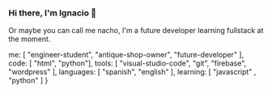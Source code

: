 ### Hi there, I'm Ignacio 👋

Or maybe you can call me nacho, I'm a future developer learning fullstack at the moment.

  me: [ "engineer-student", "antique-shop-owner", "future-developer" ],
  code: [ "html", "python"],
  tools: [ "visual-studio-code", "git", "firebase", "wordpress" ],
  languages: [ "spanish", "english" ],
  learning: [ "javascript" , "python" ]
}
<!--
**Ignamaldonado/Ignamaldonado** is a ✨ _special_ ✨ repository because its `README.md` (this file) appears on your GitHub profile.

Here are some ideas to get you started:

- 🔭 I’m currently working on ...
- 🌱 I’m currently learning ...
- 👯 I’m looking to collaborate on ...
- 🤔 I’m looking for help with ...
- 💬 Ask me about ...
- 📫 How to reach me: ...
- 😄 Pronouns: ...
- ⚡ Fun fact: ...
-->
